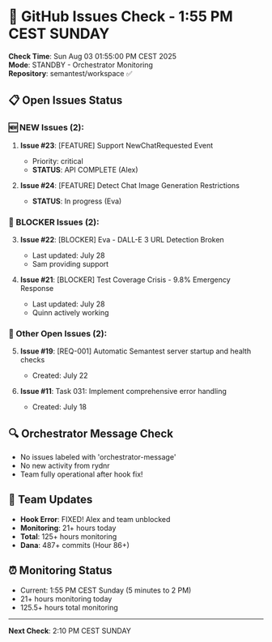 # 🐙 GitHub Issues Check - 1:55 PM CEST SUNDAY

**Check Time**: Sun Aug 03 01:55:00 PM CEST 2025  
**Mode**: STANDBY - Orchestrator Monitoring  
**Repository**: semantest/workspace ✅

## 📋 Open Issues Status

### 🆕 NEW Issues (2):
1. **Issue #23**: [FEATURE] Support NewChatRequested Event
   - Priority: critical
   - **STATUS**: API COMPLETE (Alex)
   
2. **Issue #24**: [FEATURE] Detect Chat Image Generation Restrictions
   - **STATUS**: In progress (Eva)

### 🚨 BLOCKER Issues (2):
3. **Issue #22**: [BLOCKER] Eva - DALL-E 3 URL Detection Broken
   - Last updated: July 28
   - Sam providing support
   
4. **Issue #21**: [BLOCKER] Test Coverage Crisis - 9.8% Emergency Response  
   - Last updated: July 28
   - Quinn actively working

### 📌 Other Open Issues (2):
5. **Issue #19**: [REQ-001] Automatic Semantest server startup and health checks
   - Created: July 22
   
6. **Issue #11**: Task 031: Implement comprehensive error handling
   - Created: July 18

## 🔍 Orchestrator Message Check
- No issues labeled with 'orchestrator-message'
- No new activity from rydnr
- Team fully operational after hook fix!

## 💪 Team Updates
- **Hook Error**: FIXED! Alex and team unblocked
- **Monitoring**: 21+ hours today
- **Total**: 125+ hours monitoring
- **Dana**: 487+ commits (Hour 86+)

## ⏰ Monitoring Status
- Current: 1:55 PM CEST Sunday (5 minutes to 2 PM)
- 21+ hours monitoring today
- 125.5+ hours total monitoring

---

**Next Check**: 2:10 PM CEST SUNDAY